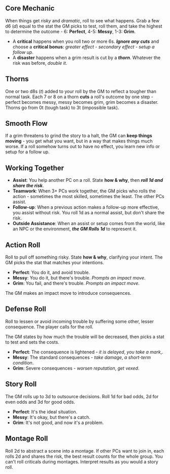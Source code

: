 ## Core Mechanic

When things get _risky_ and _dramatic_, roll to see what happens. Grab a few d6 (_d_) equal to the stat the GM picks to test, roll them, and take the highest to determine the outcome - 6: **Perfect**, 4-5: **Messy**, 1-3: **Grim**.

- A **critical** happens when you roll two or more 6s. **_Ignore any cuts_** and choose a **critical bonus**: _greater effect_ - _secondary effect_ - _setup a follow up_.
- A **disaster** happens when a grim result is cut by a **_thorn_**. Whatever the risk was before, _double it_.

## Thorns

One or two d8s (_t_) added to your roll by the GM to reflect a tougher than normal task. Each 7 or 8 on a thorn **cuts** a roll's outcome by one step - perfect becomes messy, messy becomes grim, grim becomes a disaster. Thorns go from 0t (tough task) to 3t (impossible task).

## Smooth Flow

If a grim threatens to grind the story to a halt, the GM can **keep things moving** - you get what you want, but in a way that makes things much worse. If a roll somehow turns out to have no effect, you learn new info or setup for a follow up.

## Working Together

- **Assist**: You help another PC on a roll. State **how & why**, then **_roll 1d and share the risk_**.
- **Teamwork**: When 3+ PCs work together, the GM picks who rolls the action - sometimes the most skilled, sometimes the least. The other PCs assist.
- **Follow-up**: When a previous action makes a follow-up more effective, you assist without risk. You roll 1d as a normal assist, but don't share the risk.
- **Outside Assistance**: When an assist or setup comes from the world, like an NPC or the environment, **_the GM Rolls 1d_** to represent it.

## Action Roll

Roll to pull off something risky. State **how & why**, clarifying your intent. The GM picks the stat that matches your intentions.

- **Perfect**: You do it, and avoid trouble.
- **Messy**: You do it, but there's trouble. _Prompts an impact move_.
- **Grim**: You fail, and there's trouble. _Prompts an impact move_.

The GM makes an impact move to introduce consequences.

## Defense Roll

Roll to lessen or avoid incoming trouble by suffering some other, lesser consequence. The player calls for the roll.

The GM states by how much the trouble will be decreased, then picks a stat to test and sets the costs.

- **Perfect**: The consequence is lightened - _it is delayed_, _you take a mark_,.
- **Messy**: The standard consequences - _take damage_, _a short-term condition_.
- **Grim**: Severe consequences - _worsen reputation_, _get vexed_.

## Story Roll

The GM rolls up to 3d to outsource decisions. Roll 1d for bad odds, 2d for even odds and 3d for good odds.

- **Perfect**: It's the ideal situation.
- **Messy**: It's okay, but there's a catch.
- **Grim**: It's not good, and now it's a problem.

## Montage Roll

Roll 2d to abstract a scene into a montage. If other PCs want to join in, each rolls 2d and shares the risk, the best result counts for the whole group. You can't roll criticals during montages. Interpret results as you would a story roll.
